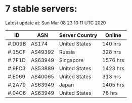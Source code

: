 # 7 stable servers:

Latest update at: Sun Mar 08 23:10:11 UTC 2020

| ID | ASN | Server Country | Online |
| -- | --- | -------------- | ------ |
| #.D09B | AS174 | United States | 140 hrs |
| #.15CF | AS49392 | Russia | 328 hrs |
| #.7F1D | AS63949 | Singapore | 1576 hrs |
| #.9FC3 | AS53889 | United States | 1423 hrs |
| #.E069 | AS40065 | United States | 313 hrs |
| #.2A79 | AS63949 | Japan | 1405 hrs |
| #.04C6 | AS63949 | United States | 76 hrs |

